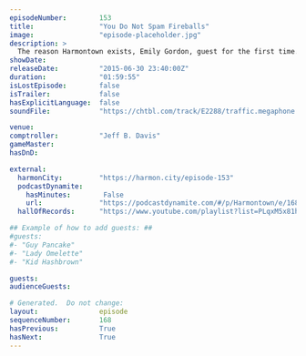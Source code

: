 ```yaml
---
episodeNumber:        153
title:                "You Do Not Spam Fireballs"
image:                "episode-placeholder.jpg"
description: >
  The reason Harmontown exists, Emily Gordon, guest for the first time. Kumail drops in, feminists are responsible for 99.9% of blowjobs and sperm is like a slushy. Watch the video at harmontown.com/live! Become a member!
showDate:             
releaseDate:          "2015-06-30 23:40:00Z"
duration:             "01:59:55"
isLostEpisode:        false
isTrailer:            false
hasExplicitLanguage:  false
soundFile:            "https://chtbl.com/track/E2288/traffic.megaphone.fm/STA3828999804.mp3?updated=1561588624"

venue:                
comptroller:          "Jeff B. Davis"
gameMaster:           
hasDnD:               

external:
  harmonCity:         "https://harmon.city/episode-153"
  podcastDynamite:
    hasMinutes:        False
    url:              "https://podcastdynamite.com/#/p/Harmontown/e/168/153"
  hallOfRecords:      "https://www.youtube.com/playlist?list=PLqxM5x81hNOa1UcNzMk90oKRt129hwD3t"

## Example of how to add guests: ##
#guests:
#- "Guy Pancake"
#- "Lady Omelette"
#- "Kid Hashbrown"

guests:
audienceGuests:

# Generated.  Do not change:
layout:               episode
sequenceNumber:       168
hasPrevious:          True
hasNext:              True
---
```


<!-- The episode description will be rendered here -->
<!-- Add your content below here -->

